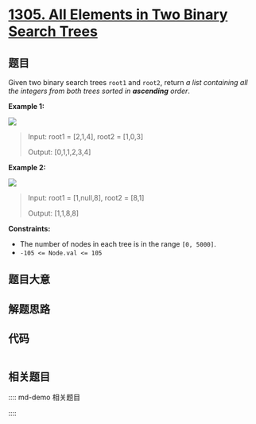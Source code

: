 # [1305. All Elements in Two Binary Search Trees](https://leetcode.com/problems/all-elements-in-two-binary-search-trees/)

## 题目

Given two binary search trees `root1` and `root2`, return _a list containing
all the integers from both trees sorted in **ascending** order_.



**Example 1:**

![](https://assets.leetcode.com/uploads/2019/12/18/q2-e1.png)

> Input: root1 = [2,1,4], root2 = [1,0,3]
> 
> Output: [0,1,1,2,3,4]

**Example 2:**

![](https://assets.leetcode.com/uploads/2019/12/18/q2-e5-.png)

> Input: root1 = [1,null,8], root2 = [8,1]
> 
> Output: [1,1,8,8]

**Constraints:**

  * The number of nodes in each tree is in the range `[0, 5000]`.
  * `-105 <= Node.val <= 105`


## 题目大意

## 解题思路

## 代码

```javascript

```

## 相关题目

:::: md-demo 相关题目

::::
